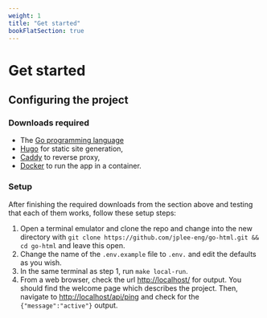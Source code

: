 ```yaml
---
weight: 1
title: "Get started"
bookFlatSection: true
---
```


# Get started

## Configuring the project

### Downloads required

- The [Go programming language](https://go.dev/doc/install)
- [Hugo](https://gohugo.io/getting-started/quick-start/) for static site generation,
- [Caddy](https://caddyserver.com/docs/install) to reverse proxy,
- [Docker](https://docs.docker.com/engine/install/) to run the app in a container.

### Setup

After finishing the required downloads from the section above and testing that each of them works, follow these setup steps:

1. Open a terminal emulator and clone the repo and change into the new directory with `git clone https://github.com/jplee-eng/go-html.git && cd go-html` and leave this open.
2. Change the name of the `.env.example` file to `.env.` and edit the defaults as you wish.
3. In the same terminal as step 1, run `make local-run`.
4. From a web browser, check the url [http://localhost/](http://localhost/) for output. You should find the welcome page which describes the project. Then, navigate to [http://localhost/api/ping](http://localhost/api/ping) and check for the `{"message":"active"}` output.
